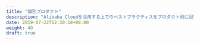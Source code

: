 ```yaml
---
title: "個別プロダクト"
description: "Alibaba Cloudを活用する上でのベストプラクティスをプロダクト別に記載します。"
date: 2019-07-22T12:30:18+08:00
weight: 40
draft: true
---
```

<!-- descriptionがコンテンツの前に表示されます -->

<!-- コンテンツを書くときはこの下に記載ください -->



<!-- 配下タイトル一覧がコンテンツの後に表示されます -->